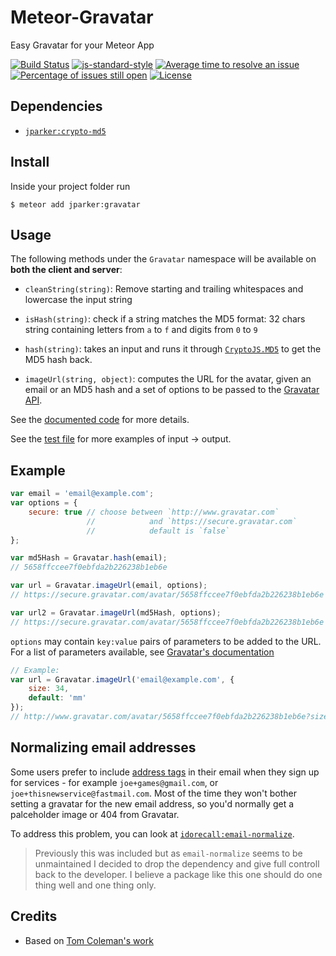 # Meteor-Gravatar

Easy Gravatar for your Meteor App

[![Build Status](https://travis-ci.org/p-j/meteor-gravatar.svg)](https://travis-ci.org/p-j/meteor-gravatar)
[![js-standard-style](https://img.shields.io/badge/code%20style-standard-brightgreen.svg)](http://standardjs.com/)
[![Average time to resolve an issue](http://isitmaintained.com/badge/resolution/p-j/meteor-gravatar.svg)](http://isitmaintained.com/project/p-j/meteor-gravatar "Average time to resolve an issue")
[![Percentage of issues still open](http://isitmaintained.com/badge/open/p-j/meteor-gravatar.svg)](http://isitmaintained.com/project/p-j/meteor-gravatar "Percentage of issues still open")
[![License](https://img.shields.io/badge/license-mit-blue.svg)](https://github.com/p-j/meteor-gravatar/blob/master/LICENSE)

Dependencies
----------
- [`jparker:crypto-md5`](https://github.com/p-j/meteor-crypto-md5)

Install
-------

Inside your project folder run
```
$ meteor add jparker:gravatar
```

Usage
-----

The following methods under the `Gravatar` namespace will be available
on **both the client and server**:

* `cleanString(string)`: Remove starting and trailing whitespaces and lowercase the input string

* `isHash(string)`: check if a string matches the MD5 format: 32 chars string containing letters from `a` to `f` and digits from `0` to `9`

* `hash(string)`: takes an input and runs it through [`CryptoJS.MD5`](https://github.com/p-j/meteor-crypto-md5) to get the MD5 hash back.

* `imageUrl(string, object)`: computes the URL for the avatar, given an email or an MD5 hash and a set of options to be passed to the [Gravatar API](https://en.gravatar.com/site/implement/images/).

See the [documented code](https://github.com/p-j/meteor-gravatar/blob/master/gravatar.js) for more details.

See the [test file](https://github.com/p-j/meteor-gravatar/blob/master/tests/tests.js) for more examples of input -> output.

Example
-------

```javascript
var email = 'email@example.com';
var options = {
    secure: true // choose between `http://www.gravatar.com`
                 //            and `https://secure.gravatar.com`
                 //            default is `false`
};

var md5Hash = Gravatar.hash(email);
// 5658ffccee7f0ebfda2b226238b1eb6e

var url = Gravatar.imageUrl(email, options);
// https://secure.gravatar.com/avatar/5658ffccee7f0ebfda2b226238b1eb6e

var url2 = Gravatar.imageUrl(md5Hash, options);
// https://secure.gravatar.com/avatar/5658ffccee7f0ebfda2b226238b1eb6e
```

`options` may contain `key:value` pairs of parameters to be added to the URL. For a list of parameters available, see [Gravatar's documentation](http://en.gravatar.com/site/implement/images/)

```javascript
// Example:
var url = Gravatar.imageUrl('email@example.com', {
    size: 34,
    default: 'mm'
});
// http://www.gravatar.com/avatar/5658ffccee7f0ebfda2b226238b1eb6e?size=34&default=mm
```

## Normalizing email addresses

Some users prefer to include [address tags](https://en.wikipedia.org/wiki/Email_address#Sub-addressing) in their email when they sign up for services - for example `joe+games@gmail.com`, or `joe+thisnewservice@fastmail.com`. Most of the time they won't bother setting a gravatar for the new email address, so you'd normally get a palceholder image or 404 from Gravatar.

To address this problem, you can look at [`idorecall:email-normalize`](https://github.com/iDoRecall/email-normalize).

> Previously this was included but as `email-normalize` seems to be unmaintained I decided to drop the dependency and give full controll back to the developer. I believe a package like this one should do one thing well and one thing only.

Credits
-------

* Based on [Tom Coleman's work](https://github.com/tmeasday/meteor-gravatar)

